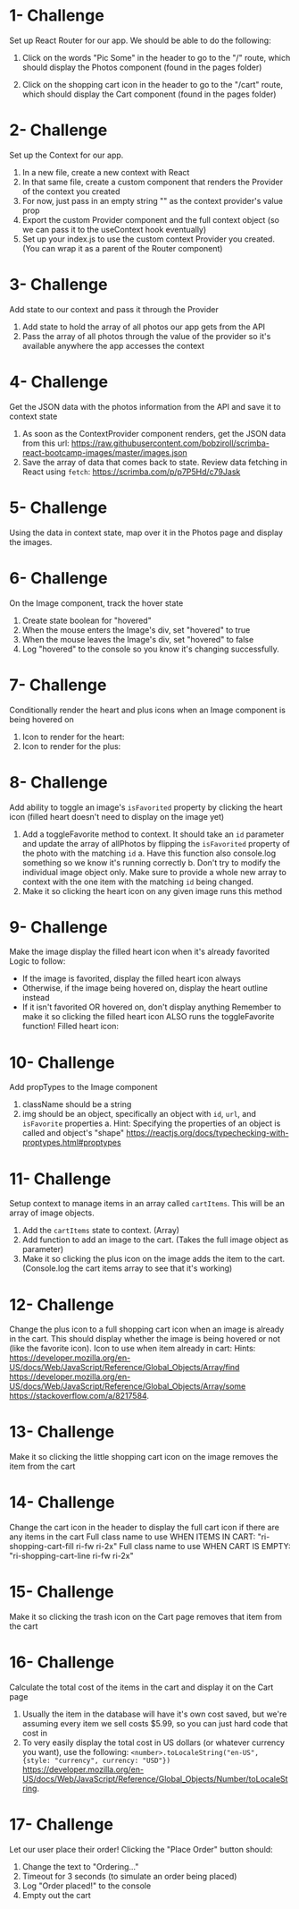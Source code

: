 # 1- Challenge

Set up React Router for our app. We should be able to do the following:

1. Click on the words "Pic Some" in the header to go to the "/" route, which should display the Photos component (found in the pages folder)

2. Click on the shopping cart icon in the header to go to the "/cart" route, which should display the Cart component (found in the pages folder)

# 2- Challenge
Set up the Context for our app.
1. In a new file, create a new context with React
2. In that same file, create a custom component that renders the Provider of the context you created
3. For now, just pass in an empty string "" as the context provider's value prop
4. Export the custom Provider component and the full context object (so we can pass it to the useContext hook eventually)
5. Set up your index.js to use the custom context Provider you created. (You can wrap it as a parent of the Router component)

# 3- Challenge
Add state to our context and pass it through the Provider
1. Add state to hold the array of all photos our app gets from the API
2. Pass the array of all photos through the value of the provider so it's available anywhere the app accesses the context

# 4- Challenge
Get the JSON data with the photos information from the API and save it to context state
1. As soon as the ContextProvider component renders, get the JSON data from this url: 
https://raw.githubusercontent.com/bobziroll/scrimba-react-bootcamp-images/master/images.json
2. Save the array of data that comes back to state.
Review data fetching in React using `fetch`: 
https://scrimba.com/p/p7P5Hd/c79Jask

# 5- Challenge
Using the data in context state, map over it in the Photos page and display the images.

# 6- Challenge
On the Image component, track the hover state
1. Create state boolean for "hovered"
2. When the mouse enters the Image's div, set "hovered" to true
3. When the mouse leaves the Image's div, set "hovered" to false
4. Log "hovered" to the console so you know it's changing successfully.

# 7- Challenge
Conditionally render the heart and plus icons when an Image component is being hovered on
1. Icon to render for the heart:
<i className="ri-heart-line favorite"></i>
2. Icon to render for the plus:
<i className="ri-add-circle-line cart"></i>

# 8- Challenge
Add ability to toggle an image's `isFavorited` property by clicking the heart icon (filled heart doesn't need to display on the image yet)
1. Add a toggleFavorite method to context. It should take an `id` parameter and update the array of allPhotos by flipping the `isFavorited` property of the photo with the matching `id`
    a. Have this function also console.log something so we know it's running correctly
    b. Don't try to modify the individual image object only. Make sure to provide a whole new array to context with the one item with the matching `id` being changed.
2. Make it so clicking the heart icon on any given image runs this method

# 9- Challenge
Make the image display the filled heart icon when it's already favorited
Logic to follow:
* If the image is favorited, display the filled heart icon always
* Otherwise, if the image being hovered on, display the heart outline instead
* If it isn't favorited OR hovered on, don't display anything
Remember to make it so clicking the filled heart icon ALSO runs the toggleFavorite function!
Filled heart icon:
<i className="ri-heart-fill favorite"></i>

# 10- Challenge
Add propTypes to the Image component
1. className should be a string
2. img should be an object, specifically an object with `id`, `url`, and `isFavorite` properties
    a. Hint: Specifying the properties of an object is called and object's "shape"
https://reactjs.org/docs/typechecking-with-proptypes.html#proptypes

# 11- Challenge
Setup context to manage items in an array called `cartItems`. This will be an array of image objects.
1. Add the `cartItems` state to context. (Array)
2. Add function to add an image to the cart. (Takes the full image object as parameter)
3. Make it so clicking the plus icon on the image adds the item to the cart. (Console.log the cart items array to see that it's working)

# 12- Challenge
Change the plus icon to a full shopping cart icon when an image is already in the cart. This should display whether the image is being hovered or not (like the favorite icon).
Icon to use when item already in cart:
<i className="ri-shopping-cart-fill cart"></i>
Hints: 
https://developer.mozilla.org/en-US/docs/Web/JavaScript/Reference/Global_Objects/Array/find
https://developer.mozilla.org/en-US/docs/Web/JavaScript/Reference/Global_Objects/Array/some
https://stackoverflow.com/a/8217584.

# 13- Challenge
Make it so clicking the little shopping cart icon on the image removes the item from the cart

# 14- Challenge
Change the cart icon in the header to display the full cart icon if there are any items in the cart
Full class name to use WHEN ITEMS IN CART:
"ri-shopping-cart-fill ri-fw ri-2x"
Full class name to use WHEN CART IS EMPTY:
"ri-shopping-cart-line ri-fw ri-2x"

# 15- Challenge
Make it so clicking the trash icon on the Cart page removes that item from the cart

# 16- Challenge
Calculate the total cost of the items in the cart and display it on the Cart page
1. Usually the item in the database will have it's own cost saved, but we're assuming every item we sell costs $5.99, so you can just hard code that cost in
2. To very easily display the total cost in US dollars (or whatever currency you want), use the following:
`<number>.toLocaleString("en-US", {style: "currency", currency: "USD"})`
https://developer.mozilla.org/en-US/docs/Web/JavaScript/Reference/Global_Objects/Number/toLocaleString.

# 17- Challenge
Let our user place their order!
Clicking the "Place Order" button should:
1. Change the text to "Ordering..."
2. Timeout for 3 seconds (to simulate an order being placed)
3. Log "Order placed!" to the console
4. Empty out the cart
